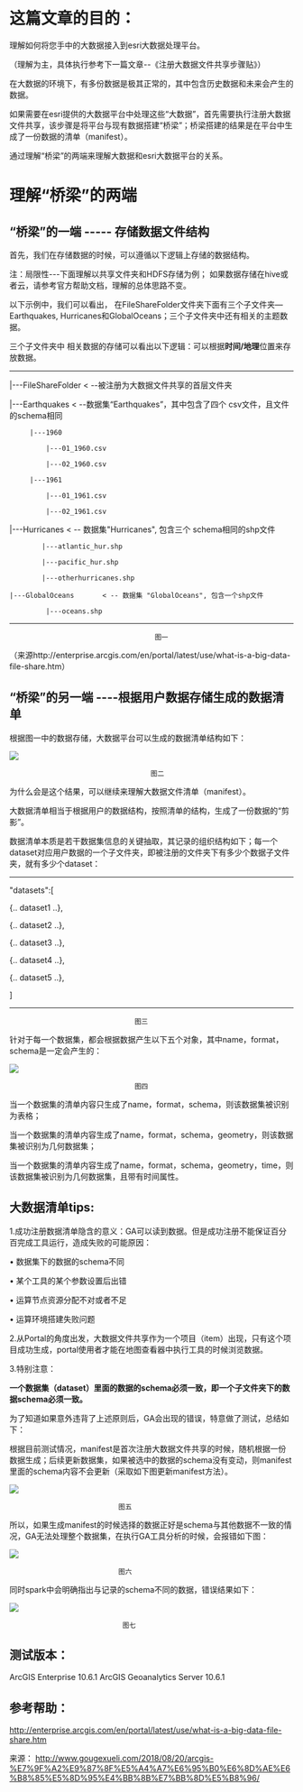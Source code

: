 # 这篇文章的目的： #

理解如何将您手中的大数据接入到esri大数据处理平台。

（理解为主，具体执行参考下一篇文章--《注册大数据文件共享步骤贴》）

在大数据的环境下，有多份数据是极其正常的，其中包含历史数据和未来会产生的数据。

如果需要在esri提供的大数据平台中处理这些“大数据”，首先需要执行注册大数据文件共享，该步骤是将平台与现有数据搭建“桥梁”；桥梁搭建的结果是在平台中生成了一份数据的清单（manifest）。

通过理解“桥梁”的两端来理解大数据和esri大数据平台的关系。

# 理解“桥梁”的两端 #

## “桥梁”的一端 ----- 存储数据文件结构  ##


首先，我们在存储数据的时候，可以遵循以下逻辑上存储的数据结构。

注：局限性---下面理解以共享文件夹和HDFS存储为例； 如果数据存储在hive或者云，请参考官方帮助文档，理解的总体思路不变。

以下示例中，我们可以看出， 在FileShareFolder文件夹下面有三个子文件夹—Earthquakes, 
Hurricanes和GlobalOceans；三个子文件夹中还有相关的主题数据。

三个子文件夹中 相关数据的存储可以看出以下逻辑：可以根据**时间/地理**位置来存放数据。





----------






|---FileShareFolder                      < --被注册为大数据文件共享的首层文件夹

 |---Earthquakes                  < --数据集“Earthquakes”，其中包含了四个 
                    csv文件，且文件的schema相同

         |---1960

             |---01_1960.csv

             |---02_1960.csv

         |---1961

             |---01_1961.csv

             |---02_1961.csv

   |---Hurricanes                                                                < -- 数据集"Hurricanes", 包含三个
schema相同的shp文件

            |---atlantic_hur.shp

            |---pacific_hur.shp

            |---otherhurricanes.shp

    |---GlobalOceans       < -- 数据集 "GlobalOceans", 包含一个shp文件

             |---oceans.shp

----------

                                        图一

（来源http://enterprise.arcgis.com/en/portal/latest/use/what-is-a-big-data-file-share.htm）


## “桥梁”的另一端 ----根据用户数据存储生成的数据清单 ##

根据图一中的数据存储，大数据平台可以生成的数据清单结构如下：

![](https://i.imgur.com/jy9wwT9.png)


                                       图二

为什么会是这个结果，可以继续来理解大数据文件清单（manifest）。

大数据清单相当于根据用户的数据结构，按照清单的结构，生成了一份数据的“剪影”。

数据清单本质是若干数据集信息的关键抽取，其记录的组织结构如下；每一个dataset对应用户数据的一个子文件夹，即被注册的文件夹下有多少个数据子文件夹，就有多少个dataset：

----------


"datasets":[

  {.. dataset1 ..},

  {.. dataset2 ..},

  {.. dataset3 ..},

  {.. dataset4 ..},

  {.. dataset5 ..},

]

----------

                                   图三

针对于每一个数据集，都会根据数据产生以下五个对象，其中name，format，schema是一定会产生的：


 ![](https://i.imgur.com/hofPIJG.png)      
                                       


                                   图四


当一个数据集的清单内容只生成了name，format，schema，则该数据集被识别为表格；

当一个数据集的清单内容生成了name，format，schema，geometry，则该数据集被识别为几何数据集；

当一个数据集的清单内容生成了name，format，schema，geometry，time，则该数据集被识别为几何数据集，且带有时间属性。


## 大数据清单tips: ##


1.成功注册数据清单隐含的意义：GA可以读到数据。但是成功注册不能保证百分百完成工具运行，造成失败的可能原因：

•	数据集下的数据的schema不同

•	某个工具的某个参数设置后出错

•	运算节点资源分配不对或者不足

•	运算环境搭建失败问题


2.从Portal的角度出发，大数据文件共享作为一个项目（item）出现，只有这个项目成功生成，portal使用者才能在地图查看器中执行工具的时候浏览数据。

3.特别注意：

**一个数据集（dataset）里面的数据的schema必须一致，即一个子文件夹下的数据schema必须一致。**

为了知道如果意外违背了上述原则后，GA会出现的错误，特意做了测试，总结如下：

根据目前测试情况，manifest是首次注册大数据文件共享的时候，随机根据一份数据生成；后续更新数据集，如果被选中的数据的schema没有变动，则manifest里面的schema内容不会更新（采取如下图更新manifest方法）。

![](https://i.imgur.com/mIXcmZN.png)

 
                               图五

所以，如果生成manifest的时候选择的数据正好是schema与其他数据不一致的情况，GA无法处理整个数据集，在执行GA工具分析的时候，会报错如下图：

![](https://i.imgur.com/DuC8I2J.png)
 
                               图六


同时spark中会明确指出与记录的schema不同的数据，错误结果如下：

![](https://i.imgur.com/1fWBdnI.png)
 
                                图七


## 测试版本： ##
ArcGIS Enterprise 10.6.1
ArcGIS Geoanalytics Server 10.6.1

## 参考帮助： ##

http://enterprise.arcgis.com/en/portal/latest/use/what-is-a-big-data-file-share.htm

来源：
http://www.gougexueli.com/2018/08/20/arcgis-%E7%9F%A2%E9%87%8F%E5%A4%A7%E6%95%B0%E6%8D%AE%E6%B8%85%E5%8D%95%E4%BB%8B%E7%BB%8D%E5%B8%96/
